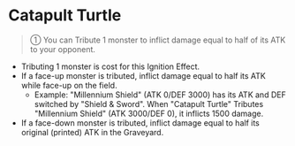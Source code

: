 # Catapult Turtle

> ① You can Tribute 1 monster to inflict damage equal to half of its ATK to your opponent.

*   Tributing 1 monster is cost for this Ignition Effect.
*   If a face-up monster is tributed, inflict damage equal to half its ATK while face-up on the field.
    *   Example: "Millennium Shield" (ATK 0/DEF 3000) has its ATK and DEF switched by "Shield & Sword". When "Catapult Turtle" Tributes "Millennium Shield" (ATK 3000/DEF 0), it inflicts 1500 damage.
*   If a face-down monster is tributed, inflict damage equal to half its original (printed) ATK in the Graveyard.
